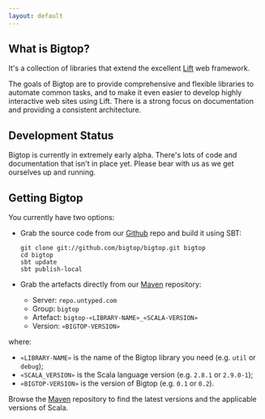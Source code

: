 ```yaml
---
layout: default
---
```


What is Bigtop?
---------------

It's a collection of libraries that extend the excellent [Lift] web framework.

[Lift]: http://liftweb.net

The goals of Bigtop are to provide comprehensive and flexible libraries to automate common tasks, and to make it even easier to develop highly interactive web sites using Lift. There is a strong focus on documentation and providing a consistent architecture.

Development Status
------------------

Bigtop is currently in extremely early alpha. There's lots of code and documentation that isn't in place yet. Please bear with us as we get ourselves up and running.

Getting Bigtop
--------------

You currently have two options:

 - Grab the source code from our [Github] repo and build it using SBT:
 
       git clone git://github.com/bigtop/bigtop.git bigtop
       cd bigtop
       sbt update
       sbt publish-local

 - Grab the artefacts directly from our [Maven] repository:
 
   - Server: `repo.untyped.com`
   - Group: `bigtop`
   - Artefact: `bigtop-«LIBRARY-NAME»_«SCALA-VERSION»`
   - Version: `«BIGTOP-VERSION»`

where:

 - `«LIBRARY-NAME»` is the name of the Bigtop library you need (e.g. `util` or `debug`);
 - `«SCALA_VERSION»` is the Scala language version (e.g. `2.8.1` or `2.9.0-1`);
 - `«BIGTOP-VERSION»` is the version of Bigtop (e.g. `0.1` or `0.2`).

Browse the [Maven] repository to find the latest versions and the applicable versions of Scala.

[Github]: https://github.com/bigtop/bigtop
[Maven]: http://repo.untyped.com/bigtop
